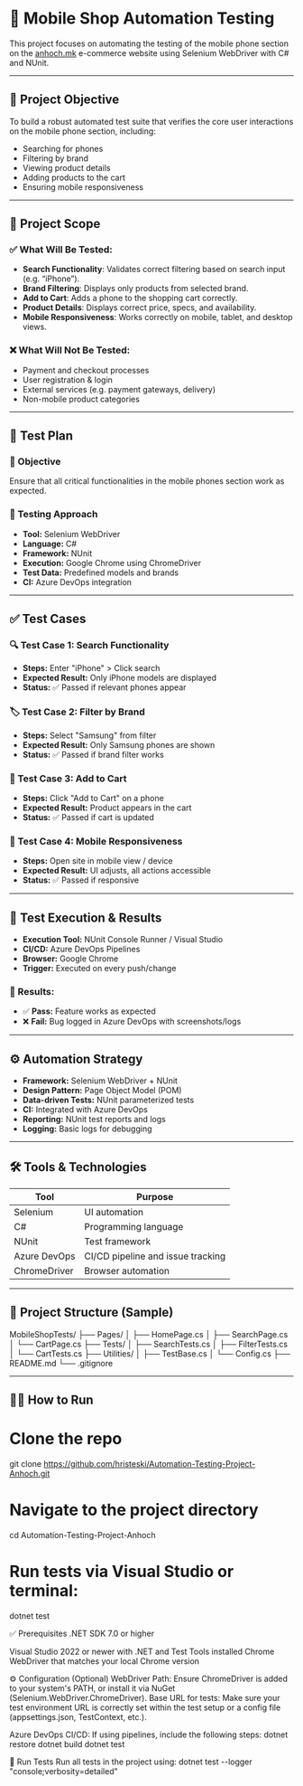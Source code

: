 ﻿# 🧪 Mobile Shop Automation Testing

This project focuses on automating the testing of the mobile phone section on the [anhoch.mk](https://www.anhoch.mk) e-commerce website using Selenium WebDriver with C# and NUnit.

---

## 🎯 Project Objective

To build a robust automated test suite that verifies the core user interactions on the mobile phone section, including:

- Searching for phones
- Filtering by brand
- Viewing product details
- Adding products to the cart
- Ensuring mobile responsiveness

---

## 🧱 Project Scope

### ✅ What Will Be Tested:
- **Search Functionality**: Validates correct filtering based on search input (e.g. “iPhone”).
- **Brand Filtering**: Displays only products from selected brand.
- **Add to Cart**: Adds a phone to the shopping cart correctly.
- **Product Details**: Displays correct price, specs, and availability.
- **Mobile Responsiveness**: Works correctly on mobile, tablet, and desktop views.

### ❌ What Will Not Be Tested:
- Payment and checkout processes
- User registration & login
- External services (e.g. payment gateways, delivery)
- Non-mobile product categories

---

## 🧪 Test Plan

### 🎯 Objective
Ensure that all critical functionalities in the mobile phones section work as expected.

### 🧪 Testing Approach
- **Tool:** Selenium WebDriver
- **Language:** C#
- **Framework:** NUnit
- **Execution:** Google Chrome using ChromeDriver
- **Test Data:** Predefined models and brands
- **CI:** Azure DevOps integration

---

## ✅ Test Cases

### 🔍 Test Case 1: Search Functionality
- **Steps:** Enter "iPhone" > Click search
- **Expected Result:** Only iPhone models are displayed
- **Status:** ✅ Passed if relevant phones appear

### 🏷 Test Case 2: Filter by Brand
- **Steps:** Select "Samsung" from filter
- **Expected Result:** Only Samsung phones are shown
- **Status:** ✅ Passed if brand filter works

### 🛒 Test Case 3: Add to Cart
- **Steps:** Click "Add to Cart" on a phone
- **Expected Result:** Product appears in the cart
- **Status:** ✅ Passed if cart is updated

### 📱 Test Case 4: Mobile Responsiveness
- **Steps:** Open site in mobile view / device
- **Expected Result:** UI adjusts, all actions accessible
- **Status:** ✅ Passed if responsive

---

## 🔁 Test Execution & Results

- **Execution Tool:** NUnit Console Runner / Visual Studio
- **CI/CD:** Azure DevOps Pipelines
- **Browser:** Google Chrome
- **Trigger:** Executed on every push/change

### 📝 Results:
- ✅ **Pass:** Feature works as expected
- ❌ **Fail:** Bug logged in Azure DevOps with screenshots/logs

---

## ⚙️ Automation Strategy

- **Framework:** Selenium WebDriver + NUnit
- **Design Pattern:** Page Object Model (POM)
- **Data-driven Tests:** NUnit parameterized tests
- **CI:** Integrated with Azure DevOps
- **Reporting:** NUnit test reports and logs
- **Logging:** Basic logs for debugging

---

## 🛠 Tools & Technologies

| Tool          | Purpose                         |
|---------------|---------------------------------|
| Selenium      | UI automation                   |
| C#            | Programming language            |
| NUnit         | Test framework                  |
| Azure DevOps  | CI/CD pipeline and issue tracking |
| ChromeDriver  | Browser automation              |

---

## 📁 Project Structure (Sample)

MobileShopTests/
├── Pages/
│ ├── HomePage.cs
│ ├── SearchPage.cs
│ └── CartPage.cs
├── Tests/
│ ├── SearchTests.cs
│ ├── FilterTests.cs
│ └── CartTests.cs
├── Utilities/
│ ├── TestBase.cs
│ └── Config.cs
├── README.md
└── .gitignore


---

## 👨‍💻 How to Run

# Clone the repo
git clone https://github.com/hristeski/Automation-Testing-Project-Anhoch.git

# Navigate to the project directory
cd Automation-Testing-Project-Anhoch

# Run tests via Visual Studio or terminal:
dotnet test

✅ Prerequisites
.NET SDK 7.0 or higher

Visual Studio 2022 or newer with .NET and Test Tools installed
Chrome WebDriver that matches your local Chrome version

⚙️ Configuration (Optional)
WebDriver Path: Ensure ChromeDriver is added to your system's PATH, or install it via NuGet (Selenium.WebDriver.ChromeDriver).
Base URL for tests: Make sure your test environment URL is correctly set within the test setup or a config file (appsettings.json, TestContext, etc.).

Azure DevOps CI/CD: If using pipelines, include the following steps:
dotnet restore
dotnet build
dotnet test

🧪 Run Tests
Run all tests in the project using:
dotnet test --logger "console;verbosity=detailed"
